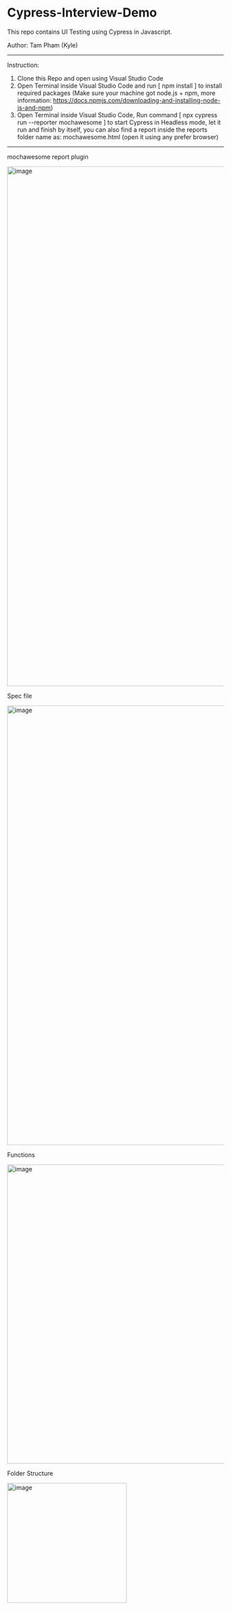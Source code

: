 # Cypress-Interview-Demo


This repo contains UI Testing using Cypress in Javascript.

Author: Tam Pham (Kyle)

----------------------------------------------------------
Instruction:

1. Clone this Repo and open using Visual Studio Code
2. Open Terminal inside Visual Studio Code and run [ npm install ] to install required packages (Make sure your machine got node.js + npm, more information: https://docs.npmjs.com/downloading-and-installing-node-js-and-npm)
4. Open Terminal inside Visual Studio Code, Run command [ npx cypress run --reporter mochawesome ] to start Cypress in Headless mode, let it run and finish by itself, you can also find a report inside the reports folder name as: mochawesome.html (open it using any prefer browser)

----------------------------------------------------------
mochawesome report plugin

<img width="1206" alt="image" src="https://user-images.githubusercontent.com/73167411/228718821-7aeaaff2-532a-406a-8826-645149c65ef3.png">


Spec file

<img width="1020" alt="image" src="https://user-images.githubusercontent.com/73167411/228718481-a386f77c-c208-4603-840b-4165a3f484d5.png">

Functions

<img width="694" alt="image" src="https://user-images.githubusercontent.com/73167411/228718530-6cb52889-6ca6-4795-935f-20f063a3758d.png">

Folder Structure

<img width="278" alt="image" src="https://user-images.githubusercontent.com/73167411/228718591-8c4910b4-13cd-4b28-9bc8-5ee5ecb22a39.png">

